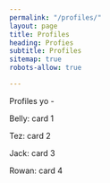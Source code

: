 ```yaml
---
permalink: "/profiles/"
layout: page
title: Profiles
heading: Profies
subtitle: Profiles
sitemap: true
robots-allow: true

---
```

Profiles yo - 

Belly:
card 1

Tez: 
card 2

Jack: 
card 3

Rowan:
card 4